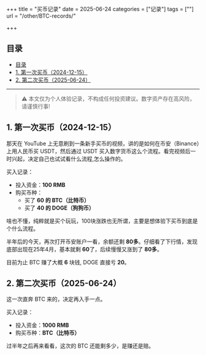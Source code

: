 +++
title = "买币记录"
date = 2025-06-24
categories = ["记录"]
tags = [""]
url = "/other/BTC-records/"

+++
## 目录
- [目录](#目录)
- [1. 第一次买币（2024-12-15）](#1-第一次买币2024-12-15)
- [2. 第二次买币（2025-06-24）](#2-第二次买币2025-06-24)

---

> ⚠️ 本文仅为个人体验记录，不构成任何投资建议。数字资产存在高风险，请谨慎行事!

## 1. 第一次买币（2024-12-15）
那天在 YouTube 上无意刷到一条新手买币的视频，讲的是如何在币安（Binance）上用人民币买 USDT，然后通过 USDT 买入数字货币这么个流程。看完视频后一时兴起，决定自己也试试看什么流程,怎么操作的。

买入记录：
- 投入资金：**100 RMB**
- 购买币种：
  - 买了 **60 的 BTC（比特币）**
  - 买了 **40 的 DOGE（狗狗币）**

啥也不懂，纯粹就是买个玩玩，100块涨跌也无所谓，主要是想体验下买币到底是个什么流程。

半年后的今天，再次打开币安账户一看，余额还剩 **80多**。仔细看了下行情，发现底部出现在25年4月，基本就剩 **60**了，后续慢慢又涨到了 **80多**。

目前为止 BTC 赚了大概 **6** 块钱, DOGE 直接亏 **20**。


## 2. 第二次买币（2025-06-24）

这一次直奔 BTC 来的，决定再入手一点。

买入记录：
- 投入资金：**1000 RMB**
- 购买币种：**BTC（比特币）**

过半年之后再来看看，这次的 BTC 还能剩多少，是赚还是赔。

